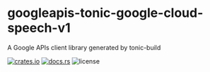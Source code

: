 # googleapis-tonic-google-cloud-speech-v1

A Google APIs client library generated by tonic-build

[![crates.io](https://img.shields.io/crates/v/googleapis-tonic-google-cloud-speech-v1)](https://crates.io/crates/googleapis-tonic-google-cloud-speech-v1)
[![docs.rs](https://img.shields.io/docsrs/googleapis-tonic-google-cloud-speech-v1)](https://docs.rs/googleapis-tonic-google-cloud-speech-v1)
![license](https://img.shields.io/crates/l/googleapis-tonic-google-cloud-speech-v1)
